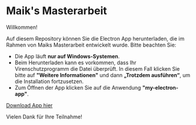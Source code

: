# Maik's Masterarbeit
Willkommen!

Auf diesem Repository können Sie die Electron App herunterladen, die im Rahmen von Maiks Masterarbeit entwickelt wurde. Bitte beachten Sie:

- Die App läuft **nur auf Windows-Systemen**.  
- Beim Herunterladen kann es vorkommen, dass Ihr Virenschutzprogramm die Datei überprüft. In diesem Fall klicken Sie bitte auf **"Weitere Informationen"** und dann **„Trotzdem ausführen“**, um die Installation fortzusetzen.
- Zum Öffnen der App klicken Sie auf die Anwendung **"my-electron-app"**.

[Download App hier](https://github.com/Merletr/Maiks-Masterarbeit/releases/download/v.1.0.0/my-electron-app-win32-x64-1.0.0.zip)

Vielen Dank für Ihre Teilnahme!
